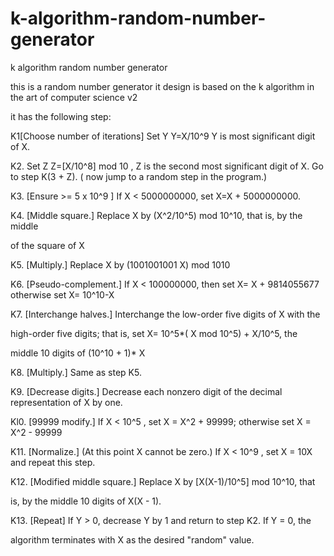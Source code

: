 # k-algorithm-random-number-generator
k algorithm random number generator

this is a random number generator it design is based on the k algorithm in the art of computer science v2

it has  the following step:

K1[Choose number of iterations]  Set Y Y=X/10^9 Y is most significant digit of X.

K2. Set Z Z=[X/10^8] mod 10 , Z is the second most significant digit of X. Go to step K(3 + Z). ( now jump to a random
step in the program.)

K3. [Ensure >= 5 x 10^9 ]  If X < 5000000000, set X=X + 5000000000.

K4. [Middle square.] Replace X by (X^2/10^5) mod 10^10, that is, by the middle

of the square of X

K5. [Multiply.] Replace X by (1001001001 X) mod 1010

K6. [Pseudo-complement.] If X < 100000000, then set X= X + 9814055677 otherwise set X= 10^10-X

K7. [Interchange halves.] Interchange the low-order five digits of X with the

high-order five digits; that is, set X= 10^5*( X mod 10^5) + X/10^5,  the

middle 10 digits of (10^10 + 1)* X

K8. [Multiply.] Same as step K5.

K9. [Decrease digits.] Decrease each nonzero digit of the decimal representation of X by one.

Kl0. [99999 modify.] If X < 10^5 , set X = X^2 + 99999; otherwise set X = X^2 - 99999

K11. [Normalize.] (At this point X cannot be zero.) If X < 10^9 , set X = 10X and repeat this step.

K12. [Modified middle square.] Replace X by [X(X-1)/10^5] mod 10^10, that

is, by the middle 10 digits of X(X - 1).

K13. [Repeat] If Y > 0, decrease Y by 1 and return to step K2. If Y = 0, the

algorithm terminates with X as the desired "random" value.